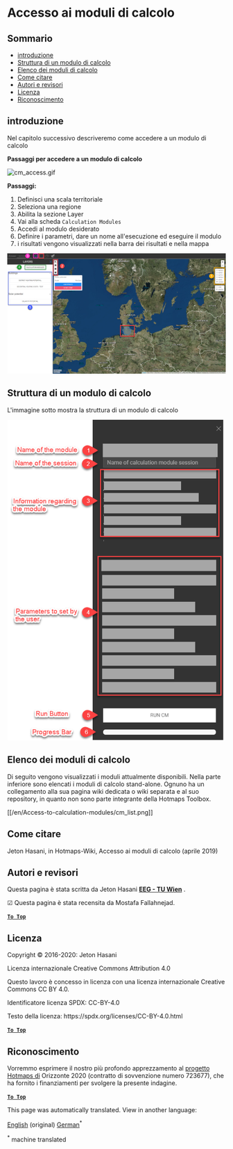 <h1><a class="anchor" id="access-to-calculation-modules" href="#access-to-calculation-modules"><i class="fa fa-link"></i></a>Accesso ai moduli di calcolo</h1><h2><a class="anchor" id="table-of-contents" href="#table-of-contents"><i class="fa fa-link"></i></a> Sommario</h2><ul><li> <a href="#introduction">introduzione</a></li><li> <a href="#structure-of-a-calculation-module">Struttura di un modulo di calcolo</a></li><li> <a href="#list-of-calculation-modules">Elenco dei moduli di calcolo</a></li><li> <a href="#how-to-cite">Come citare</a></li><li> <a href="#authors-and-reviewers">Autori e revisori</a></li><li> <a href="#license">Licenza</a></li><li> <a href="#acknowledgement">Riconoscimento</a></li></ul><h2><a class="anchor" id="introduction" href="#introduction"><i class="fa fa-link"></i></a> introduzione</h2><p> Nel capitolo successivo descriveremo come accedere a un modulo di calcolo</p><p> <strong>Passaggi per accedere a un modulo di calcolo</strong></p><p><img alt="cm_access.gif" src="../images/general_tool_functionalities_and_structure/calculation_module_access.gif"/></p><p> <strong>Passaggi:</strong></p><ol><li> Definisci una scala territoriale</li><li> Seleziona una regione</li><li> Abilita la sezione Layer</li><li> Vai alla scheda <code>Calculation Modules</code></li><li> Accedi al modulo desiderato</li><li> Definire i parametri, dare un nome all&#39;esecuzione ed eseguire il modulo</li><li> i risultati vengono visualizzati nella barra dei risultati e nella mappa</li></ol><p><img alt="cm_access.png" src="../images/general_tool_functionalities_and_structure/calculation_module_access.png"/></p><h2><a class="anchor" id="structure-of-a-calculation-module" href="#structure-of-a-calculation-module"><i class="fa fa-link"></i></a> Struttura di un modulo di calcolo</h2><p> L&#39;immagine sotto mostra la struttura di un modulo di calcolo</p><p><img alt="cm_structure_png" src="../images/general_tool_functionalities_and_structure/calculation_module_structure.png"/></p><h2><a class="anchor" id="list-of-calculation-modules" href="#list-of-calculation-modules"><i class="fa fa-link"></i></a> Elenco dei moduli di calcolo</h2><p> Di seguito vengono visualizzati i moduli attualmente disponibili. Nella parte inferiore sono elencati i moduli di calcolo stand-alone. Ognuno ha un collegamento alla sua pagina wiki dedicata o wiki separata e al suo repository, in quanto non sono parte integrante della Hotmaps Toolbox.</p><p> [[/en/Access-to-calculation-modules/cm_list.png]]</p><h2><a class="anchor" id="how-to-cite" href="#how-to-cite"><i class="fa fa-link"></i></a> Come citare</h2><p> Jeton Hasani, in Hotmaps-Wiki, Accesso ai moduli di calcolo (aprile 2019)</p><h2><a class="anchor" id="authors-and-reviewers" href="#authors-and-reviewers"><i class="fa fa-link"></i></a> Autori e revisori</h2><p> Questa pagina è stata scritta da Jeton Hasani <strong><a href="https://eeg.tuwien.ac.at/">EEG - TU Wien</a></strong> .</p><p> ☑ Questa pagina è stata recensita da Mostafa Fallahnejad.</p><p> <a href="#table-of-contents"><strong><code>To Top</code></strong></a></p><h2><a class="anchor" id="license" href="#license"><i class="fa fa-link"></i></a> Licenza</h2><p> Copyright © 2016-2020: Jeton Hasani</p><p> Licenza internazionale Creative Commons Attribution 4.0</p><p> Questo lavoro è concesso in licenza con una licenza internazionale Creative Commons CC BY 4.0.</p><p> Identificatore licenza SPDX: CC-BY-4.0</p><p> Testo della licenza: https://spdx.org/licenses/CC-BY-4.0.html</p><p> <a href="#table-of-contents"><strong><code>To Top</code></strong></a></p><h2><a class="anchor" id="acknowledgement" href="#acknowledgement"><i class="fa fa-link"></i></a> Riconoscimento</h2><p> Vorremmo esprimere il nostro più profondo apprezzamento al <a href="https://www.hotmaps-project.eu">progetto Hotmaps di</a> Orizzonte 2020 (contratto di sovvenzione numero 723677), che ha fornito i finanziamenti per svolgere la presente indagine.</p><p> <a href="#table-of-contents"><strong><code>To Top</code></strong></a></p>
<!--- THIS IS A SUPER UNIQUE IDENTIFIER -->

This page was automatically translated. View in another language:

[English](../en/Access-to-calculation-modules) (original) [German](../de/Access-to-calculation-modules)<sup>\*</sup>  

<sup>\*</sup> machine translated

